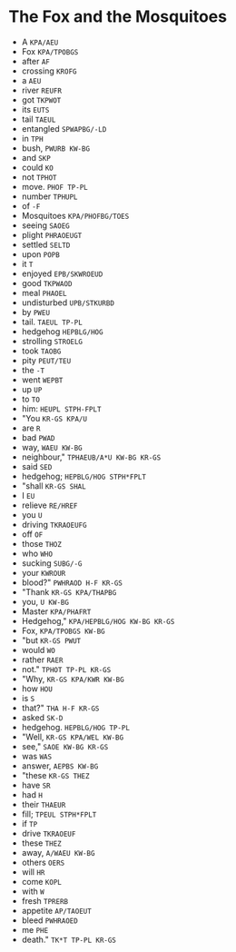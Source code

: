 # The Fox and the Mosquitoes

* A `KPA/AEU`
* Fox `KPA/TPOBGS`
* after `AF`
* crossing `KROFG`
* a `AEU`
* river `REUFR`
* got `TKPWOT`
* its `EUTS`
* tail `TAEUL`
* entangled `SPWAPBG/-LD`
* in `TPH`
* bush, `PWURB KW-BG`
* and `SKP`
* could `KO`
* not `TPHOT`
* move. `PHOF TP-PL`
* number `TPHUPL`
* of `-F`
* Mosquitoes `KPA/PHOFBG/TOES`
* seeing `SAOEG`
* plight `PHRAOEUGT`
* settled `SELTD`
* upon `POPB`
* it `T`
* enjoyed `EPB/SKWROEUD`
* good `TKPWAOD`
* meal `PHAOEL`
* undisturbed `UPB/STKURBD`
* by `PWEU`
* tail. `TAEUL TP-PL`
* hedgehog `HEPBLG/HOG`
* strolling `STROELG`
* took `TAOBG`
* pity `PEUT/TEU`
* the `-T`
* went `WEPBT`
* up `UP`
* to `TO`
* him: `HEUPL STPH-FPLT`
* "You `KR-GS KPA/U`
* are `R`
* bad `PWAD`
* way, `WAEU KW-BG`
* neighbour," `TPHAEUB/A*U KW-BG KR-GS`
* said `SED`
* hedgehog; `HEPBLG/HOG STPH*FPLT`
* "shall `KR-GS SHAL`
* I `EU`
* relieve `RE/HREF`
* you `U`
* driving `TKRAOEUFG`
* off `OF`
* those `THOZ`
* who `WHO`
* sucking `SUBG/-G`
* your `KWROUR`
* blood?" `PWHRAOD H-F KR-GS`
* "Thank `KR-GS KPA/THAPBG`
* you, `U KW-BG`
* Master `KPA/PHAFRT`
* Hedgehog," `KPA/HEPBLG/HOG KW-BG KR-GS`
* Fox, `KPA/TPOBGS KW-BG`
* "but `KR-GS PWUT`
* would `WO`
* rather `RAER`
* not." `TPHOT TP-PL KR-GS`
* "Why, `KR-GS KPA/KWR KW-BG`
* how `HOU`
* is `S`
* that?" `THA H-F KR-GS`
* asked `SK-D`
* hedgehog. `HEPBLG/HOG TP-PL`
* "Well, `KR-GS KPA/WEL KW-BG`
* see," `SAOE KW-BG KR-GS`
* was `WAS`
* answer, `AEPBS KW-BG`
* "these `KR-GS THEZ`
* have `SR`
* had `H`
* their `THAEUR`
* fill; `TPEUL STPH*FPLT`
* if `TP`
* drive `TKRAOEUF`
* these `THEZ`
* away, `A/WAEU KW-BG`
* others `OERS`
* will `HR`
* come `KOPL`
* with `W`
* fresh `TPRERB`
* appetite `AP/TAOEUT`
* bleed `PWHRAOED`
* me `PHE`
* death." `TK*T TP-PL KR-GS`
